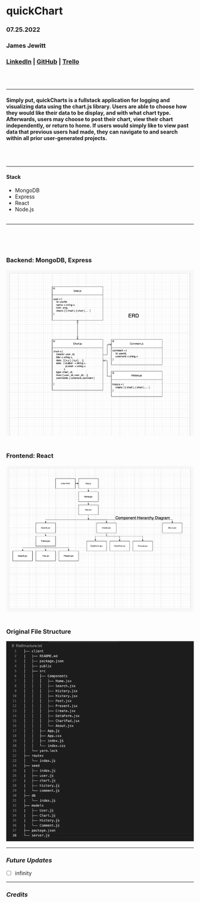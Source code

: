 # quickChart 
### 07.25.2022
### James Jewitt 
### [LinkedIn]( https://www.linkedin.com/in/james-jewitt/ ) |  [GitHub](https://github.com/jamest7783) |  [Trello](https://trello.com/b/Mc0uEhTG/quickchart) 
<br /><br />

***
#### Simply put, quickCharts is a fullstack application for logging and visualizing data using the chart.js library. Users are able to choose how they would like their data to be display, and with what chart type. Afterwards, users may choose to post their chart, view their chart independently, or return to home. If users would simply like to view past data that previous users had made, they can navigate to and search within all prior user-generated projects. 
<br /><br />


***

#### Stack 
* MongoDB
* Express
* React
* Node.js
<br /><br /> 

***
###  <br /><br />
###  Backend: MongoDB, Express   
![Image1](ERD.png)
<br /><br />
###  Frontend: React 
![Image2](ComponentHierarchyDiagram.png)
<br /><br />
###  Original File Structure 
![Image3](fileStructure.png)

***

### ***Future Updates***
- [ ] infinity


***

### ***Credits***

 